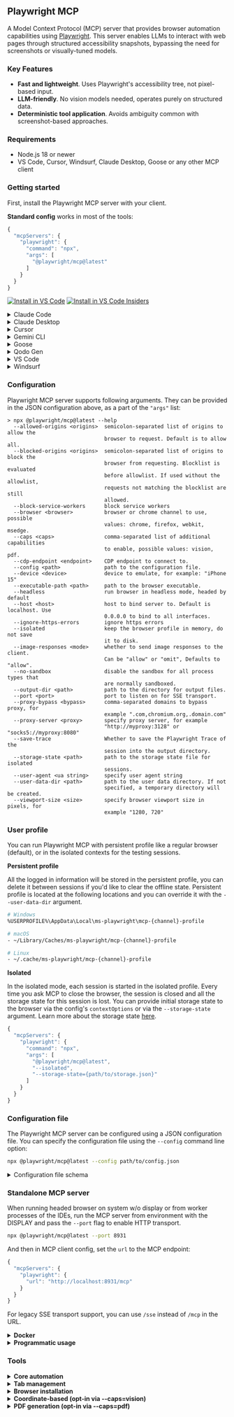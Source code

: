 ## Playwright MCP

A Model Context Protocol (MCP) server that provides browser automation capabilities using [Playwright](https://playwright.dev). This server enables LLMs to interact with web pages through structured accessibility snapshots, bypassing the need for screenshots or visually-tuned models.

### Key Features

- **Fast and lightweight**. Uses Playwright's accessibility tree, not pixel-based input.
- **LLM-friendly**. No vision models needed, operates purely on structured data.
- **Deterministic tool application**. Avoids ambiguity common with screenshot-based approaches.

### Requirements
- Node.js 18 or newer
- VS Code, Cursor, Windsurf, Claude Desktop, Goose or any other MCP client

<!--
// Generate using:
node utils/generate-links.js
-->

### Getting started

First, install the Playwright MCP server with your client.

**Standard config** works in most of the tools:

```js
{
  "mcpServers": {
    "playwright": {
      "command": "npx",
      "args": [
        "@playwright/mcp@latest"
      ]
    }
  }
}
```

[<img src="https://img.shields.io/badge/VS_Code-VS_Code?style=flat-square&label=Install%20Server&color=0098FF" alt="Install in VS Code">](https://insiders.vscode.dev/redirect?url=vscode%3Amcp%2Finstall%3F%257B%2522name%2522%253A%2522playwright%2522%252C%2522command%2522%253A%2522npx%2522%252C%2522args%2522%253A%255B%2522%2540playwright%252Fmcp%2540latest%2522%255D%257D) [<img alt="Install in VS Code Insiders" src="https://img.shields.io/badge/VS_Code_Insiders-VS_Code_Insiders?style=flat-square&label=Install%20Server&color=24bfa5">](https://insiders.vscode.dev/redirect?url=vscode-insiders%3Amcp%2Finstall%3F%257B%2522name%2522%253A%2522playwright%2522%252C%2522command%2522%253A%2522npx%2522%252C%2522args%2522%253A%255B%2522%2540playwright%252Fmcp%2540latest%2522%255D%257D)


<details>
<summary>Claude Code</summary>

Use the Claude Code CLI to add the Playwright MCP server:

```bash
claude mcp add playwright npx @playwright/mcp@latest
```
</details>

<details>
<summary>Claude Desktop</summary>

Follow the MCP install [guide](https://modelcontextprotocol.io/quickstart/user), use the standard config above.

</details>

<details>
<summary>Cursor</summary>

#### Click the button to install:

[![Install MCP Server](https://cursor.com/deeplink/mcp-install-dark.svg)](https://cursor.com/install-mcp?name=playwright&config=eyJjb21tYW5kIjoibnB4IEBwbGF5d3JpZ2h0L21jcEBsYXRlc3QifQ%3D%3D)

#### Or install manually:

Go to `Cursor Settings` -> `MCP` -> `Add new MCP Server`. Name to your liking, use `command` type with the command `npx @playwright/mcp`. You can also verify config or add command like arguments via clicking `Edit`.

</details>

<details>
<summary>Gemini CLI</summary>

Follow the MCP install [guide](https://github.com/google-gemini/gemini-cli/blob/main/docs/tools/mcp-server.md#configure-the-mcp-server-in-settingsjson), use the standard config above.

</details>

<details>
<summary>Goose</summary>

#### Click the button to install:

[![Install in Goose](https://block.github.io/goose/img/extension-install-dark.svg)](https://block.github.io/goose/extension?cmd=npx&arg=%40playwright%2Fmcp%40latest&id=playwright&name=Playwright&description=Interact%20with%20web%20pages%20through%20structured%20accessibility%20snapshots%20using%20Playwright)

#### Or install manually:

Go to `Advanced settings` -> `Extensions` -> `Add custom extension`. Name to your liking, use type `STDIO`, and set the `command` to `npx @playwright/mcp`. Click "Add Extension".
</details>

<details>
<summary>Qodo Gen</summary>

Open [Qodo Gen](https://docs.qodo.ai/qodo-documentation/qodo-gen) chat panel in VSCode or IntelliJ → Connect more tools → + Add new MCP → Paste the standard config above.

Click <code>Save</code>.
</details>

<details>
<summary>VS Code</summary>

You can also install the Playwright MCP server using the VS Code CLI:

```bash
# For VS Code
code --add-mcp '{"name":"playwright","command":"npx","args":["@playwright/mcp@latest"]}'
```

After installation, the Playwright MCP server will be available for use with your GitHub Copilot agent in VS Code.
</details>

<details>
<summary>Windsurf</summary>

Follow Windsurf MCP [documentation](https://docs.windsurf.com/windsurf/cascade/mcp). Use the standard config above.

</details>

### Configuration

Playwright MCP server supports following arguments. They can be provided in the JSON configuration above, as a part of the `"args"` list:

<!--- Options generated by update-readme.js -->

```
> npx @playwright/mcp@latest --help
  --allowed-origins <origins>  semicolon-separated list of origins to allow the
                               browser to request. Default is to allow all.
  --blocked-origins <origins>  semicolon-separated list of origins to block the
                               browser from requesting. Blocklist is evaluated
                               before allowlist. If used without the allowlist,
                               requests not matching the blocklist are still
                               allowed.
  --block-service-workers      block service workers
  --browser <browser>          browser or chrome channel to use, possible
                               values: chrome, firefox, webkit, msedge.
  --caps <caps>                comma-separated list of additional capabilities
                               to enable, possible values: vision, pdf.
  --cdp-endpoint <endpoint>    CDP endpoint to connect to.
  --config <path>              path to the configuration file.
  --device <device>            device to emulate, for example: "iPhone 15"
  --executable-path <path>     path to the browser executable.
  --headless                   run browser in headless mode, headed by default
  --host <host>                host to bind server to. Default is localhost. Use
                               0.0.0.0 to bind to all interfaces.
  --ignore-https-errors        ignore https errors
  --isolated                   keep the browser profile in memory, do not save
                               it to disk.
  --image-responses <mode>     whether to send image responses to the client.
                               Can be "allow" or "omit", Defaults to "allow".
  --no-sandbox                 disable the sandbox for all process types that
                               are normally sandboxed.
  --output-dir <path>          path to the directory for output files.
  --port <port>                port to listen on for SSE transport.
  --proxy-bypass <bypass>      comma-separated domains to bypass proxy, for
                               example ".com,chromium.org,.domain.com"
  --proxy-server <proxy>       specify proxy server, for example
                               "http://myproxy:3128" or "socks5://myproxy:8080"
  --save-trace                 Whether to save the Playwright Trace of the
                               session into the output directory.
  --storage-state <path>       path to the storage state file for isolated
                               sessions.
  --user-agent <ua string>     specify user agent string
  --user-data-dir <path>       path to the user data directory. If not
                               specified, a temporary directory will be created.
  --viewport-size <size>       specify browser viewport size in pixels, for
                               example "1280, 720"
```

<!--- End of options generated section -->

### User profile

You can run Playwright MCP with persistent profile like a regular browser (default), or in the isolated contexts for the testing sessions.

**Persistent profile**

All the logged in information will be stored in the persistent profile, you can delete it between sessions if you'd like to clear the offline state.
Persistent profile is located at the following locations and you can override it with the `--user-data-dir` argument.

```bash
# Windows
%USERPROFILE%\AppData\Local\ms-playwright\mcp-{channel}-profile

# macOS
- ~/Library/Caches/ms-playwright/mcp-{channel}-profile

# Linux
- ~/.cache/ms-playwright/mcp-{channel}-profile
```

**Isolated**

In the isolated mode, each session is started in the isolated profile. Every time you ask MCP to close the browser,
the session is closed and all the storage state for this session is lost. You can provide initial storage state
to the browser via the config's `contextOptions` or via the `--storage-state` argument. Learn more about the storage
state [here](https://playwright.dev/docs/auth).

```js
{
  "mcpServers": {
    "playwright": {
      "command": "npx",
      "args": [
        "@playwright/mcp@latest",
        "--isolated",
        "--storage-state={path/to/storage.json}"
      ]
    }
  }
}
```

### Configuration file

The Playwright MCP server can be configured using a JSON configuration file. You can specify the configuration file
using the `--config` command line option:

```bash
npx @playwright/mcp@latest --config path/to/config.json
```

<details>
<summary>Configuration file schema</summary>

```typescript
{
  // Browser configuration
  browser?: {
    // Browser type to use (chromium, firefox, or webkit)
    browserName?: 'chromium' | 'firefox' | 'webkit';

    // Keep the browser profile in memory, do not save it to disk.
    isolated?: boolean;

    // Path to user data directory for browser profile persistence
    userDataDir?: string;

    // Browser launch options (see Playwright docs)
    // @see https://playwright.dev/docs/api/class-browsertype#browser-type-launch
    launchOptions?: {
      channel?: string;        // Browser channel (e.g. 'chrome')
      headless?: boolean;      // Run in headless mode
      executablePath?: string; // Path to browser executable
      // ... other Playwright launch options
    };

    // Browser context options
    // @see https://playwright.dev/docs/api/class-browser#browser-new-context
    contextOptions?: {
      viewport?: { width: number, height: number };
      // ... other Playwright context options
    };

    // CDP endpoint for connecting to existing browser
    cdpEndpoint?: string;

    // Remote Playwright server endpoint
    remoteEndpoint?: string;
  },

  // Server configuration
  server?: {
    port?: number;  // Port to listen on
    host?: string;  // Host to bind to (default: localhost)
  },

  // List of additional capabilities
  capabilities?: Array<
    'tabs' |    // Tab management
    'install' | // Browser installation
    'pdf' |     // PDF generation
    'vision' |  // Coordinate-based interactions
  >;

  // Directory for output files
  outputDir?: string;

  // Network configuration
  network?: {
    // List of origins to allow the browser to request. Default is to allow all. Origins matching both `allowedOrigins` and `blockedOrigins` will be blocked.
    allowedOrigins?: string[];

    // List of origins to block the browser to request. Origins matching both `allowedOrigins` and `blockedOrigins` will be blocked.
    blockedOrigins?: string[];
  };
 
  /**
   * Whether to send image responses to the client. Can be "allow" or "omit". 
   * Defaults to "allow".
   */
  imageResponses?: 'allow' | 'omit';
}
```
</details>

### Standalone MCP server

When running headed browser on system w/o display or from worker processes of the IDEs,
run the MCP server from environment with the DISPLAY and pass the `--port` flag to enable HTTP transport.

```bash
npx @playwright/mcp@latest --port 8931
```

And then in MCP client config, set the `url` to the MCP endpoint:

```js
{
  "mcpServers": {
    "playwright": {
      "url": "http://localhost:8931/mcp"
    }
  }
}
```

For legacy SSE transport support, you can use `/sse` instead of `/mcp` in the URL.

<details>
<summary><b>Docker</b></summary>

**NOTE:** The Docker implementation only supports headless chromium at the moment.

```js
{
  "mcpServers": {
    "playwright": {
      "command": "docker",
      "args": ["run", "-i", "--rm", "--init", "--pull=always", "mcr.microsoft.com/playwright/mcp"]
    }
  }
}
```

You can build the Docker image yourself.

```
docker build -t mcr.microsoft.com/playwright/mcp .
```
</details>

<details>
<summary><b>Programmatic usage</b></summary>

```js
import http from 'http';

import { createConnection } from '@playwright/mcp';
import { SSEServerTransport } from '@modelcontextprotocol/sdk/server/sse.js';

http.createServer(async (req, res) => {
  // ...

  // Creates a headless Playwright MCP server with SSE transport
  const connection = await createConnection({ browser: { launchOptions: { headless: true } } });
  const transport = new SSEServerTransport('/messages', res);
  await connection.sever.connect(transport);

  // ...
});
```
</details>

### Tools

<!--- Tools generated by update-readme.js -->

<details>
<summary><b>Core automation</b></summary>

<!-- NOTE: This has been generated via update-readme.js -->

- **browser_click**
  - Title: Click
  - Description: Perform click on a web page
  - Parameters:
    - `element` (string): Human-readable element description used to obtain permission to interact with the element
    - `ref` (string): Exact target element reference from the page snapshot
    - `doubleClick` (boolean, optional): Whether to perform a double click instead of a single click
    - `button` (string, optional): Button to click, defaults to left
  - Read-only: **false**

<!-- NOTE: This has been generated via update-readme.js -->

- **browser_close**
  - Title: Close browser
  - Description: Close the page
  - Parameters: None
  - Read-only: **true**

<!-- NOTE: This has been generated via update-readme.js -->

- **browser_console_messages**
  - Title: Get console messages
  - Description: Returns all console messages
  - Parameters: None
  - Read-only: **true**

<!-- NOTE: This has been generated via update-readme.js -->

- **browser_drag**
  - Title: Drag mouse
  - Description: Perform drag and drop between two elements
  - Parameters:
    - `startElement` (string): Human-readable source element description used to obtain the permission to interact with the element
    - `startRef` (string): Exact source element reference from the page snapshot
    - `endElement` (string): Human-readable target element description used to obtain the permission to interact with the element
    - `endRef` (string): Exact target element reference from the page snapshot
  - Read-only: **false**

<!-- NOTE: This has been generated via update-readme.js -->

- **browser_evaluate**
  - Title: Evaluate JavaScript
  - Description: Evaluate JavaScript expression on page or element
  - Parameters:
    - `function` (string): () => { /* code */ } or (element) => { /* code */ } when element is provided
    - `element` (string, optional): Human-readable element description used to obtain permission to interact with the element
    - `ref` (string, optional): Exact target element reference from the page snapshot
  - Read-only: **false**

<!-- NOTE: This has been generated via update-readme.js -->

- **browser_file_upload**
  - Title: Upload files
  - Description: Upload one or multiple files
  - Parameters:
    - `paths` (array): The absolute paths to the files to upload. Can be a single file or multiple files.
  - Read-only: **false**

<!-- NOTE: This has been generated via update-readme.js -->

- **browser_handle_dialog**
  - Title: Handle a dialog
  - Description: Handle a dialog
  - Parameters:
    - `accept` (boolean): Whether to accept the dialog.
    - `promptText` (string, optional): The text of the prompt in case of a prompt dialog.
  - Read-only: **false**

<!-- NOTE: This has been generated via update-readme.js -->

- **browser_hover**
  - Title: Hover mouse
  - Description: Hover over element on page
  - Parameters:
    - `element` (string): Human-readable element description used to obtain permission to interact with the element
    - `ref` (string): Exact target element reference from the page snapshot
  - Read-only: **true**

<!-- NOTE: This has been generated via update-readme.js -->

- **browser_navigate**
  - Title: Navigate to a URL
  - Description: Navigate to a URL
  - Parameters:
    - `url` (string): The URL to navigate to
  - Read-only: **false**

<!-- NOTE: This has been generated via update-readme.js -->

- **browser_navigate_back**
  - Title: Go back
  - Description: Go back to the previous page
  - Parameters: None
  - Read-only: **true**

<!-- NOTE: This has been generated via update-readme.js -->

- **browser_navigate_forward**
  - Title: Go forward
  - Description: Go forward to the next page
  - Parameters: None
  - Read-only: **true**

<!-- NOTE: This has been generated via update-readme.js -->

- **browser_network_requests**
  - Title: List network requests
  - Description: Returns all network requests since loading the page
  - Parameters: None
  - Read-only: **true**

<!-- NOTE: This has been generated via update-readme.js -->

- **browser_press_key**
  - Title: Press a key
  - Description: Press a key on the keyboard
  - Parameters:
    - `key` (string): Name of the key to press or a character to generate, such as `ArrowLeft` or `a`
  - Read-only: **false**

<!-- NOTE: This has been generated via update-readme.js -->

- **browser_resize**
  - Title: Resize browser window
  - Description: Resize the browser window
  - Parameters:
    - `width` (number): Width of the browser window
    - `height` (number): Height of the browser window
  - Read-only: **true**

<!-- NOTE: This has been generated via update-readme.js -->

- **browser_select_option**
  - Title: Select option
  - Description: Select an option in a dropdown
  - Parameters:
    - `element` (string): Human-readable element description used to obtain permission to interact with the element
    - `ref` (string): Exact target element reference from the page snapshot
    - `values` (array): Array of values to select in the dropdown. This can be a single value or multiple values.
  - Read-only: **false**

<!-- NOTE: This has been generated via update-readme.js -->

- **browser_snapshot**
  - Title: Page snapshot
  - Description: Capture accessibility snapshot of the current page, this is better than screenshot
  - Parameters: None
  - Read-only: **true**

<!-- NOTE: This has been generated via update-readme.js -->

- **browser_take_screenshot**
  - Title: Take a screenshot
  - Description: Take a screenshot of the current page. You can't perform actions based on the screenshot, use browser_snapshot for actions.
  - Parameters:
    - `raw` (boolean, optional): Whether to return without compression (in PNG format). Default is false, which returns a JPEG image.
    - `filename` (string, optional): File name to save the screenshot to. Defaults to `page-{timestamp}.{png|jpeg}` if not specified.
    - `element` (string, optional): Human-readable element description used to obtain permission to screenshot the element. If not provided, the screenshot will be taken of viewport. If element is provided, ref must be provided too.
    - `ref` (string, optional): Exact target element reference from the page snapshot. If not provided, the screenshot will be taken of viewport. If ref is provided, element must be provided too.
  - Read-only: **true**

<!-- NOTE: This has been generated via update-readme.js -->

- **browser_type**
  - Title: Type text
  - Description: Type text into editable element
  - Parameters:
    - `element` (string): Human-readable element description used to obtain permission to interact with the element
    - `ref` (string): Exact target element reference from the page snapshot
    - `text` (string): Text to type into the element
    - `submit` (boolean, optional): Whether to submit entered text (press Enter after)
    - `slowly` (boolean, optional): Whether to type one character at a time. Useful for triggering key handlers in the page. By default entire text is filled in at once.
  - Read-only: **false**

<!-- NOTE: This has been generated via update-readme.js -->

- **browser_wait_for**
  - Title: Wait for
  - Description: Wait for text to appear or disappear or a specified time to pass
  - Parameters:
    - `time` (number, optional): The time to wait in seconds
    - `text` (string, optional): The text to wait for
    - `textGone` (string, optional): The text to wait for to disappear
  - Read-only: **true**

</details>

<details>
<summary><b>Tab management</b></summary>

<!-- NOTE: This has been generated via update-readme.js -->

- **browser_tab_close**
  - Title: Close a tab
  - Description: Close a tab
  - Parameters:
    - `index` (number, optional): The index of the tab to close. Closes current tab if not provided.
  - Read-only: **false**

<!-- NOTE: This has been generated via update-readme.js -->

- **browser_tab_list**
  - Title: List tabs
  - Description: List browser tabs
  - Parameters: None
  - Read-only: **true**

<!-- NOTE: This has been generated via update-readme.js -->

- **browser_tab_new**
  - Title: Open a new tab
  - Description: Open a new tab
  - Parameters:
    - `url` (string, optional): The URL to navigate to in the new tab. If not provided, the new tab will be blank.
  - Read-only: **true**

<!-- NOTE: This has been generated via update-readme.js -->

- **browser_tab_select**
  - Title: Select a tab
  - Description: Select a tab by index
  - Parameters:
    - `index` (number): The index of the tab to select
  - Read-only: **true**

</details>

<details>
<summary><b>Browser installation</b></summary>

<!-- NOTE: This has been generated via update-readme.js -->

- **browser_install**
  - Title: Install the browser specified in the config
  - Description: Install the browser specified in the config. Call this if you get an error about the browser not being installed.
  - Parameters: None
  - Read-only: **false**

</details>

<details>
<summary><b>Coordinate-based (opt-in via --caps=vision)</b></summary>

<!-- NOTE: This has been generated via update-readme.js -->

- **browser_mouse_click_xy**
  - Title: Click
  - Description: Click left mouse button at a given position
  - Parameters:
    - `element` (string): Human-readable element description used to obtain permission to interact with the element
    - `x` (number): X coordinate
    - `y` (number): Y coordinate
  - Read-only: **false**

<!-- NOTE: This has been generated via update-readme.js -->

- **browser_mouse_drag_xy**
  - Title: Drag mouse
  - Description: Drag left mouse button to a given position
  - Parameters:
    - `element` (string): Human-readable element description used to obtain permission to interact with the element
    - `startX` (number): Start X coordinate
    - `startY` (number): Start Y coordinate
    - `endX` (number): End X coordinate
    - `endY` (number): End Y coordinate
  - Read-only: **false**

<!-- NOTE: This has been generated via update-readme.js -->

- **browser_mouse_move_xy**
  - Title: Move mouse
  - Description: Move mouse to a given position
  - Parameters:
    - `element` (string): Human-readable element description used to obtain permission to interact with the element
    - `x` (number): X coordinate
    - `y` (number): Y coordinate
  - Read-only: **true**

</details>

<details>
<summary><b>PDF generation (opt-in via --caps=pdf)</b></summary>

<!-- NOTE: This has been generated via update-readme.js -->

- **browser_pdf_save**
  - Title: Save as PDF
  - Description: Save page as PDF
  - Parameters:
    - `filename` (string, optional): File name to save the pdf to. Defaults to `page-{timestamp}.pdf` if not specified.
  - Read-only: **true**

</details>


<!--- End of tools generated section -->
